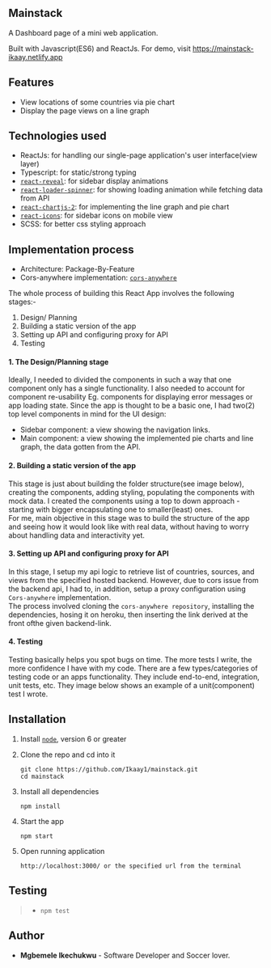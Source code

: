 ## Mainstack

A Dashboard page of a mini web application.

Built with Javascript(ES6) and ReactJs.
For demo, visit https://mainstack-ikaay.netlify.app

## Features

- View locations of some countries via pie chart
- Display the page views on a line graph

## Technologies used

- ReactJs: for handling our single-page application's user interface(view layer)
- Typescript: for static/strong typing
- [`react-reveal`](https://www.npmjs.com/package/react-reveal): for sidebar display animations
- [`react-loader-spinner`](https://www.npmjs.com/package/react-loader-spinner): for showing loading animation while fetching data from API
- [`react-chartjs-2`](https://www.npmjs.com/package/react-chartjs-2): for implementing the line graph and pie chart
- [`react-icons`](https://www.npmjs.com/package/react-icons): for sidebar icons on mobile view
- SCSS: for better css styling approach

## Implementation process

- Architecture: Package-By-Feature
- Cors-anywhere implementation: [`cors-anywhere`](https://github.com/Rob--W/cors-anywhere.git)

The whole process of building this React App involves the following stages:-

1. Design/ Planning
2. Building a static version of the app
3. Setting up API and configuring proxy for API
4. Testing

#### 1. The Design/Planning stage

Ideally, I needed to divided the components in such a way that one component only has a single functionality. I also needed to account for component re-usability Eg. components for displaying error messages or app loading state.
Since the app is thought to be a basic one, I had two(2) top level components in mind for the UI design:

- Sidebar component: a view showing the navigation links.
- Main component: a view showing the implemented pie charts and line graph, the data gotten from the API.

#### 2. Building a static version of the app

This stage is just about building the folder structure(see image below), creating the components, adding styling, populating the components with mock data. I created the components using a top to down approach - starting with bigger encapsulating one to smaller(least) ones. <br>
For me, main objective in this stage was to build the structure of the app and seeing how it would look like with real data, without having to worry about handling data and interactivity yet.

#### 3. Setting up API and configuring proxy for API

In this stage, I setup my api logic to retrieve list of countries, sources, and views from the specified hosted backend. However, due to cors issue from the backend api, I had to, in addition, setup a proxy configuration using `Cors-anywhere` implementation. <br />
The process involved cloning the `cors-anywhere repository`, installing the dependencies, hosing it on heroku, then inserting the link derived at the front ofthe given backend-link.

#### 4. Testing

Testing basically helps you spot bugs on time. The more tests I write, the more confidence I have with my code. There are a few types/categories of testing code or an apps functionality. They include end-to-end, integration, unit tests, etc. They image below shows an example of a unit(component) test I wrote.

## Installation

1. Install [`node`](https://nodejs.org/en/download/), version 6 or greater

2. Clone the repo and cd into it

   ```
   git clone https://github.com/Ikaay1/mainstack.git
   cd mainstack
   ```

3. Install all dependencies

   ```
   npm install
   ```

4. Start the app

   ```
   npm start
   ```

5. Open running application

   ```
   http://localhost:3000/ or the specified url from the terminal
   ```

## Testing

> - `npm test`

## Author

- **Mgbemele Ikechukwu** - Software Developer and Soccer lover.
